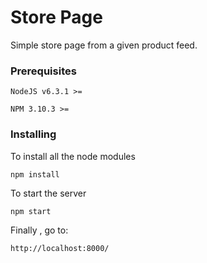 # Store Page

Simple store page from a given product feed.

### Prerequisites
```
NodeJS v6.3.1 >=
```
```
NPM 3.10.3 >=
```
### Installing
To install all the node modules
```
npm install
```
To start the server
```
npm start
```
Finally , go to:
```
http://localhost:8000/
```

